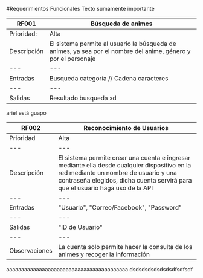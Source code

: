 #Requerimientos Funcionales 
Texto sumamente importante


|RF001|Búsqueda de animes|
|---|---|
|Prioridad:|Alta|
|Descripción|El sistema permite al usuario la búsqueda de animes, ya sea por el nombre del anime, género y por el personaje |
|---|---|
|Entradas| Busqueda categoría // Cadena caracteres |  
|---|---|
|Salidas| Resultado busqueda xd|


ariel está guapo


|RF002|Reconocimiento de Usuarios|
|---|---|
|Prioridad|Alta|
|---|---|
|Descripción| El sistema permite crear una cuenta e ingresar mediante ella desde cualquier dispositivo en la red mediante un nombre de usuario y una contraseña elegidos, dicha cuenta servirá para que el usuario haga uso de la API|
|---|---|
|Entradas| "Usuario", "Correo/Facebook", "Password"|
|---|---|
|Salidas| "ID de Usuario"|
|---|---|
|Observaciones|La cuenta solo permite hacer la consulta de los animes y recoger la información|

aaaaaaaaaaaaaaaaaaaaaaaaaaaaaaaaaaaaaaaaa
dsdsdsdsdsdsdsdfsdfsdf